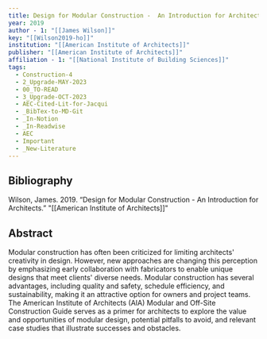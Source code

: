 ```yaml
---
title: Design for Modular Construction -  An Introduction for Architects
year: 2019
author - 1: "[[James Wilson]]"
key: "[[Wilson2019-ho]]"
institution: "[[American Institute of Architects]]"
publisher: "[[American Institute of Architects]]"
affiliation - 1: "[[National Institute of Building Sciences]]"
tags:
  - Construction-4
  - 2_Upgrade-MAY-2023
  - 00_TO-READ
  - 3_Upgrade-OCT-2023
  - AEC-Cited-Lit-for-Jacqui
  - _BibTex-to-MD-Git
  - _In-Notion
  - _In-Readwise
  - AEC
  - Important
  - _New-Literature
---
```


## Bibliography
Wilson, James. 2019. “Design for Modular Construction -  An Introduction for Architects.” "[[American Institute of Architects]]"

## Abstract
Modular construction has often been criticized for limiting architects' creativity in design. However, new approaches are changing this perception by emphasizing early collaboration with fabricators to enable unique designs that meet clients' diverse needs. Modular construction has several advantages, including quality and safety, schedule efficiency, and sustainability, making it an attractive option for owners and project teams. The American Institute of Architects (AIA) Modular and Off-Site Construction Guide serves as a primer for architects to explore the value and opportunities of modular design, potential pitfalls to avoid, and relevant case studies that illustrate successes and obstacles.